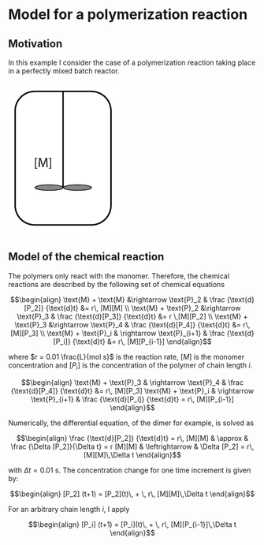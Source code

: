 # Model for a polymerization reaction

## Motivation

In this example I consider the case of a polymerization reaction taking place in a perfectly mixed batch reactor. 

![Icon of a batch reactor](ReadMeObjects/IconReactor.png)

## Model of the chemical reaction
The polymers only react with the monomer. Therefore, the chemical reactions are described by the following set of chemical equations

```math
\begin{align}
\text{M} + \text{M} &\rightarrow \text{P}_2 & \frac {\text{d}[P_2]} {\text{d}t} &= r\, [M][M] \\
\text{M} + \text{P}_2 &\rightarrow \text{P}_3 & \frac {\text{d}[P_3]} {\text{d}t} &= r \,[M][P_2] \\
\text{M} + \text{P}_3 &\rightarrow \text{P}_4 & \frac {\text{d}[P_4]} {\text{d}t} &= r\, [M][P_3] \\
\text{M} + \text{P}_i & \rightarrow \text{P}_{i+1} & \frac {\text{d}[P_i]} {\text{d}t} &= r\, [M][P_{i-1}]
\end{align}
```


where $r = 0.01 \frac{L}{mol s}$ is the reaction rate, $[M]$ is the monomer concentration and $[P_i]$ is the concentration of the polymer of chain length $i$. 

```math
\begin{align}
\text{M} + \text{P}_3 & \rightarrow \text{P}_4 & \frac {\text{d}[P_4]} {\text{d}t} &= r\, [M][P_3]

\text{M} + \text{P}_i & \rightarrow \text{P}_{i+1} & \frac {\text{d}[P_i]} {\text{d}t} = r\, [M][P_{i-1}]
\end{align}
```

Numerically, the differential equation, of the dimer for example, is solved as
```math
\begin{align}
\frac {\text{d}[P_2]} {\text{d}t} = r\, [M][M] & \approx & \frac {\Delta [P_2]}{\Delta t} = r [M][M]  & \leftrightarrow & \Delta [P_2] = r\, [M][M]\,\Delta t
\end{align}
```

with $\Delta t = 0.01$ s. The concentration change for one time increment is given by:
```math
\begin{align}
[P_2] (t+1) = [P_2](t)\, + \, r\, [M][M]\,\Delta t
\end{align}
```
For an arbitrary chain length $i$, I apply
```math
\begin{align}
[P_i] (t+1) = [P_i](t)\, + \, r\, [M][P_{i-1}]\,\Delta t
\end{align}
```
